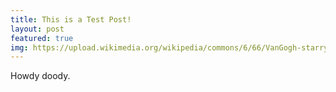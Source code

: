 ```yaml
---
title: This is a Test Post!
layout: post
featured: true
img: https://upload.wikimedia.org/wikipedia/commons/6/66/VanGogh-starry_night_ballance1.jpg
---
```


Howdy doody.